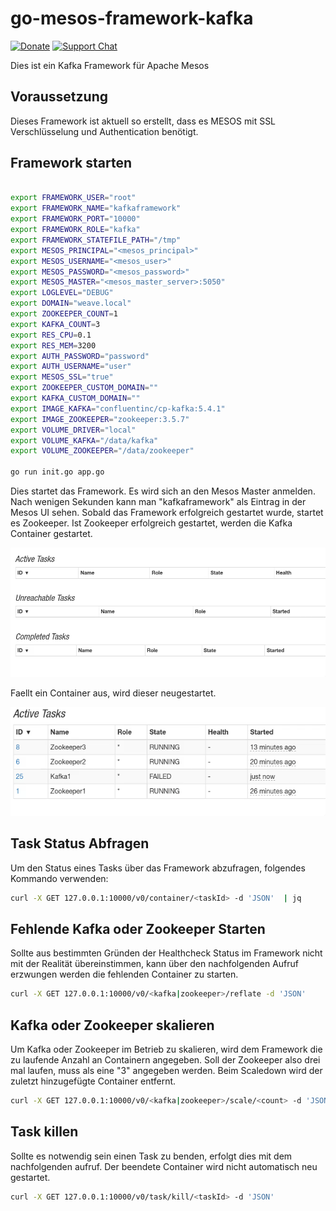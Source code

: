 # go-mesos-framework-kafka

[![Donate](https://img.shields.io/liberapay/receives/AVENTER.svg?logo=liberapay)](https://liberapay.com/mesos)
[![Support Chat](https://img.shields.io/static/v1?label=Chat&message=Support&color=brightgreen)](https://riot.im/app/#/room/#support:matrix.aventer.biz)


Dies ist ein Kafka Framework für Apache Mesos

## Voraussetzung

Dieses Framework ist aktuell so erstellt, dass es MESOS mit SSL Verschlüsselung und Authentication benötigt.

## Framework starten

```Bash

export FRAMEWORK_USER="root"
export FRAMEWORK_NAME="kafkaframework"
export FRAMEWORK_PORT="10000"
export FRAMEWORK_ROLE="kafka"
export FRAMEWORK_STATEFILE_PATH="/tmp"
export MESOS_PRINCIPAL="<mesos_principal>"
export MESOS_USERNAME="<mesos_user>"
export MESOS_PASSWORD="<mesos_password>"
export MESOS_MASTER="<mesos_master_server>:5050"
export LOGLEVEL="DEBUG"
export DOMAIN="weave.local"
export ZOOKEEPER_COUNT=1
export KAFKA_COUNT=3
export RES_CPU=0.1
export RES_MEM=3200
export AUTH_PASSWORD="password"
export AUTH_USERNAME="user"
export MESOS_SSL="true"
export ZOOKEEPER_CUSTOM_DOMAIN=""
export KAFKA_CUSTOM_DOMAIN=""
export IMAGE_KAFKA="confluentinc/cp-kafka:5.4.1"
export IMAGE_ZOOKEEPER="zookeeper:3.5.7"
export VOLUME_DRIVER="local"
export VOLUME_KAFKA="/data/kafka"
export VOLUME_ZOOKEEPER="/data/zookeeper"

go run init.go app.go
```

Dies startet das Framework. Es wird sich an den Mesos Master anmelden. Nach wenigen Sekunden kann man "kafkaframework" als Eintrag in der Mesos UI sehen. Sobald das Framework erfolgreich gestartet wurde, startet es Zookeeper. Ist Zookeeper erfolgreich gestartet, werden die Kafka Container gestartet.

![Kafka Framework in Mesos](kafka_mesos.gif)

Faellt ein Container aus, wird dieser neugestartet.

![Kafka Framework in Mesos](kafka_mesos1.gif)

## Task Status Abfragen

Um den Status eines Tasks über das Framework abzufragen, folgendes Kommando verwenden:

```Bash
curl -X GET 127.0.0.1:10000/v0/container/<taskId> -d 'JSON'  | jq
```

## Fehlende Kafka oder Zookeeper Starten

Sollte aus bestimmten Gründen der Healthcheck Status im Framework nicht mit der Realität übereinstimmen, kann über den nachfolgenden Aufruf erzwungen werden die fehlenden Container zu starten.

```Bash
curl -X GET 127.0.0.1:10000/v0/<kafka|zookeeper>/reflate -d 'JSON'
```

## Kafka oder Zookeeper skalieren

Um Kafka oder Zookeeper im Betrieb zu skalieren, wird dem Framework die zu laufende Anzahl an Containern angegeben. Soll der Zookeeper also drei mal laufen, muss als <count> eine "3" angegeben werden. Beim Scaledown wird der zuletzt hinzugefügte Container entfernt.

```Bash
curl -X GET 127.0.0.1:10000/v0/<kafka|zookeeper>/scale/<count> -d 'JSON'
```

## Task killen

Sollte es notwendig sein einen Task zu benden, erfolgt dies mit dem nachfolgenden aufruf. Der beendete Container wird nicht automatisch neu gestartet.

```Bash
curl -X GET 127.0.0.1:10000/v0/task/kill/<taskId> -d 'JSON'
```
